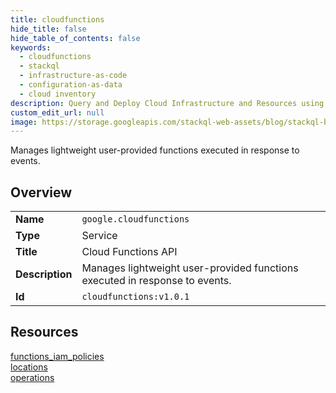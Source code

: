 ```yaml
---
title: cloudfunctions
hide_title: false
hide_table_of_contents: false
keywords:
  - cloudfunctions
  - stackql
  - infrastructure-as-code
  - configuration-as-data
  - cloud inventory
description: Query and Deploy Cloud Infrastructure and Resources using SQL
custom_edit_url: null
image: https://storage.googleapis.com/stackql-web-assets/blog/stackql-blog-post-featured-image.png
---
```

Manages lightweight user-provided functions executed in response to events.  
    

## Overview
<table><tbody>
<tr><td><b>Name</b></td><td><code>google.cloudfunctions</code></td></tr>
<tr><td><b>Type</b></td><td>Service</td></tr>
<tr><td><b>Title</b></td><td>Cloud Functions API</td></tr>
<tr><td><b>Description</b></td><td>Manages lightweight user-provided functions executed in response to events.</td></tr>
<tr><td><b>Id</b></td><td><code>cloudfunctions:v1.0.1</code></td></tr>
</tbody></table>

## Resources
<div class="row">
<div class="providerDocColumn">
<a href="/providers/google/cloudfunctions/functions_iam_policies/">functions_iam_policies</a><br />
<a href="/providers/google/cloudfunctions/locations/">locations</a><br />
</div>
<div class="providerDocColumn">
<a href="/providers/google/cloudfunctions/operations/">operations</a><br />
</div>
</div>
